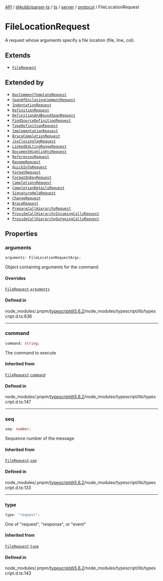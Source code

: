 [API](../../../../../../../../../packages.md) / [@kubb/parser-ts](../../../../../../../index.md) / [ts](../../../../../index.md) / [server](../../../index.md) / [protocol](../index.md) / FileLocationRequest

# FileLocationRequest

A request whose arguments specify a file location (file, line, col).

## Extends

- [`FileRequest`](FileRequest.md)

## Extended by

- [`DocCommentTemplateRequest`](DocCommentTemplateRequest.md)
- [`SpanOfEnclosingCommentRequest`](SpanOfEnclosingCommentRequest.md)
- [`IndentationRequest`](IndentationRequest.md)
- [`DefinitionRequest`](DefinitionRequest.md)
- [`DefinitionAndBoundSpanRequest`](DefinitionAndBoundSpanRequest.md)
- [`FindSourceDefinitionRequest`](FindSourceDefinitionRequest.md)
- [`TypeDefinitionRequest`](TypeDefinitionRequest.md)
- [`ImplementationRequest`](ImplementationRequest.md)
- [`BraceCompletionRequest`](BraceCompletionRequest.md)
- [`JsxClosingTagRequest`](JsxClosingTagRequest.md)
- [`LinkedEditingRangeRequest`](LinkedEditingRangeRequest.md)
- [`DocumentHighlightsRequest`](DocumentHighlightsRequest.md)
- [`ReferencesRequest`](ReferencesRequest.md)
- [`RenameRequest`](RenameRequest.md)
- [`QuickInfoRequest`](QuickInfoRequest.md)
- [`FormatRequest`](FormatRequest.md)
- [`FormatOnKeyRequest`](FormatOnKeyRequest.md)
- [`CompletionsRequest`](CompletionsRequest.md)
- [`CompletionDetailsRequest`](CompletionDetailsRequest.md)
- [`SignatureHelpRequest`](SignatureHelpRequest.md)
- [`ChangeRequest`](ChangeRequest.md)
- [`BraceRequest`](BraceRequest.md)
- [`PrepareCallHierarchyRequest`](PrepareCallHierarchyRequest.md)
- [`ProvideCallHierarchyIncomingCallsRequest`](ProvideCallHierarchyIncomingCallsRequest.md)
- [`ProvideCallHierarchyOutgoingCallsRequest`](ProvideCallHierarchyOutgoingCallsRequest.md)

## Properties

### arguments

```ts
arguments: FileLocationRequestArgs;
```

Object containing arguments for the command

#### Overrides

[`FileRequest`](FileRequest.md).[`arguments`](FileRequest.md#arguments)

#### Defined in

node\_modules/.pnpm/typescript@5.6.2/node\_modules/typescript/lib/typescript.d.ts:636

***

### command

```ts
command: string;
```

The command to execute

#### Inherited from

[`FileRequest`](FileRequest.md).[`command`](FileRequest.md#command)

#### Defined in

node\_modules/.pnpm/typescript@5.6.2/node\_modules/typescript/lib/typescript.d.ts:147

***

### seq

```ts
seq: number;
```

Sequence number of the message

#### Inherited from

[`FileRequest`](FileRequest.md).[`seq`](FileRequest.md#seq)

#### Defined in

node\_modules/.pnpm/typescript@5.6.2/node\_modules/typescript/lib/typescript.d.ts:133

***

### type

```ts
type: "request";
```

One of "request", "response", or "event"

#### Inherited from

[`FileRequest`](FileRequest.md).[`type`](FileRequest.md#type)

#### Defined in

node\_modules/.pnpm/typescript@5.6.2/node\_modules/typescript/lib/typescript.d.ts:143
